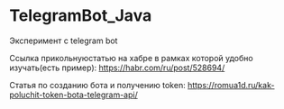 # TelegramBot_Java
Эксперимент с telegram bot

Ссылка прикольнуюстатью на хабре в рамках которой удобно изучать(есть пример):
https://habr.com/ru/post/528694/

Статья по созданию бота и получению token:
https://romua1d.ru/kak-poluchit-token-bota-telegram-api/
